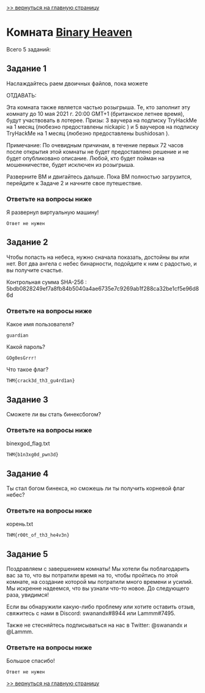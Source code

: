 [>> вернуться на главную страницу](https://github.com/BEPb/tryhackme/blob/master/README.md)

# Комната [Binary Heaven](https://tryhackme.com/r/room/binaryheaven) 

Всего 5 заданий:
## Задание 1
 Наслаждайтесь раем двоичных файлов, пока можете

ОТДАВАТЬ:

Эта комната также является частью розыгрыша. Те, кто заполнит эту комнату до 10 мая 2021 г. 20:00 GMT+1 (британское 
летнее время), будут участвовать в лотерее. Призы: 3 ваучера на подписку TryHackMe на 1 месяц  (любезно 
предоставлены  nickapic ) и 5 ваучеров на подписку TryHackMe на 1 месяц (любезно предоставлены  bushidosan ).

Примечание: По очевидным причинам, в течение первых 72 часов после открытия этой комнаты не будет предоставлено 
решение и не будет опубликовано описание. Любой, кто будет пойман на мошенничестве, будет исключен из розыгрыша.

Разверните ВМ и двигайтесь дальше. Пока ВМ полностью загрузится, перейдите к Задаче 2 и начните свое путешествие.

### Ответьте на вопросы ниже
Я развернул виртуальную машину!
```commandline
Ответ не нужен
```

## Задание 2
Чтобы попасть на небеса, нужно сначала показать, достойны вы или нет. Вот два ангела с небес бинарности, подойдите к ним с радостью, и вы получите счастье.

Контрольная сумма SHA-256 : 5bdb0828249ef7a8fb84b5040a4ae6735e7c9269ab1f288ca32be1cf5e96d86d

### Ответьте на вопросы ниже
Какое имя пользователя?
```commandline
guardian
```
Какой пароль?
````commandline
GOg0esGrrr!
````
Что такое флаг?
```commandline
THM{crack3d_th3_gu4rd1an}
```

## Задание 3
Сможете ли вы стать бинексбогом?
### Ответьте на вопросы ниже
binexgod_flag.txt
```commandline
THM{b1n3xg0d_pwn3d}
```

## Задание 4
Ты стал богом бинекса, но сможешь ли ты получить корневой флаг небес?
### Ответьте на вопросы ниже
корень.txt
```commandline
THM{r00t_of_th3_he4v3n}
```

## Задание 5
Поздравляем с завершением комнаты! Мы хотели бы поблагодарить вас за то, что вы потратили время на то, чтобы 
пройтись по этой комнате, на создание которой мы потратили много времени и усилий. Мы искренне надеемся, что вы 
узнали что-то новое. До следующего раза, увидимся!

Если вы обнаружили какую-либо проблему или хотите оставить отзыв, свяжитесь с нами в Discord: swanandx#8944 или Lammm#7495.

Также не стесняйтесь подписываться на нас в Twitter: @swanandx и @Lammm.

### Ответьте на вопросы ниже
Большое спасибо!
```commandline
Ответ не нужен
```

[>> вернуться на главную страницу](https://github.com/BEPb/tryhackme/blob/master/README.md)